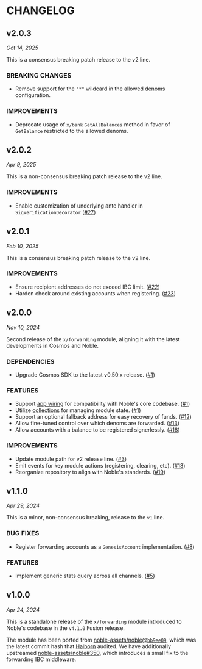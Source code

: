 # CHANGELOG

## v2.0.3

*Oct 14, 2025*

This is a consensus breaking patch release to the v2 line.

### BREAKING CHANGES

- Remove support for the `"*"` wildcard in the allowed denoms configuration.

### IMPROVEMENTS

- Deprecate usage of `x/bank` `GetAllBalances` method in favor of `GetBalance` restricted to the allowed denoms.

## v2.0.2

*Apr 9, 2025*

This is a non-consensus breaking patch release to the v2 line.

### IMPROVEMENTS

- Enable customization of underlying ante handler in `SigVerificationDecorator` ([#27](https://github.com/noble-assets/forwarding/pull/27))

## v2.0.1

*Feb 10, 2025*

This is a consensus breaking patch release to the v2 line.

### IMPROVEMENTS

- Ensure recipient addresses do not exceed IBC limit. ([#22](https://github.com/noble-assets/forwarding/pull/22))
- Harden check around existing accounts when registering. ([#23](https://github.com/noble-assets/forwarding/pull/23))

## v2.0.0

*Nov 10, 2024*

Second release of the `x/forwarding` module, aligning it with the latest developments in Cosmos and Noble.

### DEPENDENCIES

- Upgrade Cosmos SDK to the latest v0.50.x release. ([#1](https://github.com/noble-assets/forwarding/pull/1))

### FEATURES

- Support [app wiring](https://docs.cosmos.network/v0.50/build/building-apps/app-go-v2) for compatibility with Noble's core codebase. ([#1](https://github.com/noble-assets/forwarding/pull/1))
- Utilize [collections](https://docs.cosmos.network/v0.50/build/packages/collections) for managing module state. ([#1](https://github.com/noble-assets/forwarding/pull/1))
- Support an optional fallback address for easy recovery of funds. ([#12](https://github.com/noble-assets/forwarding/pull/12))
- Allow fine-tuned control over which denoms are forwarded. ([#13](https://github.com/noble-assets/forwarding/pull/13))
- Allow accounts with a balance to be registered signerlessly. ([#18](https://github.com/noble-assets/forwarding/pull/18))

### IMPROVEMENTS

- Update module path for v2 release line. ([#3](https://github.com/noble-assets/forwarding/pull/3))
- Emit events for key module actions (registering, clearing, etc). ([#13](https://github.com/noble-assets/forwarding/pull/13))
- Reorganize repository to align with Noble's standards. ([#19](https://github.com/noble-assets/forwarding/pull/19))

## v1.1.0

*Apr 29, 2024*

This is a minor, non-consensus breaking, release to the `v1` line.

### BUG FIXES

- Register forwarding accounts as a `GenesisAccount` implementation. ([#8](https://github.com/noble-assets/forwarding/pull/8))

### FEATURES

- Implement generic stats query across all channels. ([#5](https://github.com/noble-assets/forwarding/pull/5))

## v1.0.0

*Apr 24, 2024*

This is a standalone release of the `x/forwarding` module introduced to Noble's codebase in the `v4.1.0` Fusion release.

The module has been ported from [noble-assets/noble@`bb9ee09`](https://github.com/noble-assets/noble/commit/bb9ee097f09ce3e923242e9bac3ac997f0d44f8b), which was the latest commit hash that [Halborn](https://www.halborn.com) audited. We have additionally upstreamed [noble-assets/noble#350](https://github.com/noble-assets/noble/pull/350), which introduces a small fix to the forwarding IBC middleware.

